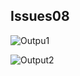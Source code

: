 ## Issues08

![Outpu1](https://github.com/tckeat210/Image/issues/1#issuecomment-626286463)

![Output2](https://github.com/tckeat210/Image/issues/1#issuecomment-626286474)

